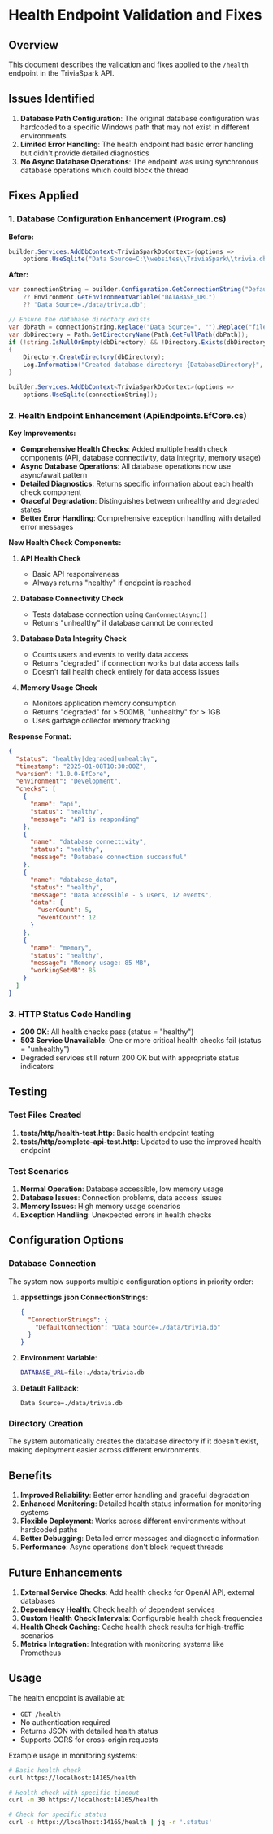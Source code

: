 # Health Endpoint Validation and Fixes

## Overview

This document describes the validation and fixes applied to the `/health` endpoint in the TriviaSpark API.

## Issues Identified

1. **Database Path Configuration**: The original database configuration was hardcoded to a specific Windows path that may not exist in different environments
2. **Limited Error Handling**: The health endpoint had basic error handling but didn't provide detailed diagnostics
3. **No Async Database Operations**: The endpoint was using synchronous database operations which could block the thread

## Fixes Applied

### 1. Database Configuration Enhancement (Program.cs)

**Before:**
```csharp
builder.Services.AddDbContext<TriviaSparkDbContext>(options =>
    options.UseSqlite("Data Source=C:\\websites\\TriviaSpark\\trivia.db"));
```

**After:**
```csharp
var connectionString = builder.Configuration.GetConnectionString("DefaultConnection") 
    ?? Environment.GetEnvironmentVariable("DATABASE_URL") 
    ?? "Data Source=./data/trivia.db";

// Ensure the database directory exists
var dbPath = connectionString.Replace("Data Source=", "").Replace("file:", "");
var dbDirectory = Path.GetDirectoryName(Path.GetFullPath(dbPath));
if (!string.IsNullOrEmpty(dbDirectory) && !Directory.Exists(dbDirectory))
{
    Directory.CreateDirectory(dbDirectory);
    Log.Information("Created database directory: {DatabaseDirectory}", dbDirectory);
}

builder.Services.AddDbContext<TriviaSparkDbContext>(options =>
    options.UseSqlite(connectionString));
```

### 2. Health Endpoint Enhancement (ApiEndpoints.EfCore.cs)

**Key Improvements:**
- **Comprehensive Health Checks**: Added multiple health check components (API, database connectivity, data integrity, memory usage)
- **Async Database Operations**: All database operations now use async/await pattern
- **Detailed Diagnostics**: Returns specific information about each health check component
- **Graceful Degradation**: Distinguishes between unhealthy and degraded states
- **Better Error Handling**: Comprehensive exception handling with detailed error messages

**New Health Check Components:**

1. **API Health Check**
   - Basic API responsiveness
   - Always returns "healthy" if endpoint is reached

2. **Database Connectivity Check**
   - Tests database connection using `CanConnectAsync()`
   - Returns "unhealthy" if database cannot be connected

3. **Database Data Integrity Check**
   - Counts users and events to verify data access
   - Returns "degraded" if connection works but data access fails
   - Doesn't fail health check entirely for data access issues

4. **Memory Usage Check**
   - Monitors application memory consumption
   - Returns "degraded" for > 500MB, "unhealthy" for > 1GB
   - Uses garbage collector memory tracking

**Response Format:**
```json
{
  "status": "healthy|degraded|unhealthy",
  "timestamp": "2025-01-08T10:30:00Z",
  "version": "1.0.0-EfCore",
  "environment": "Development",
  "checks": [
    {
      "name": "api",
      "status": "healthy",
      "message": "API is responding"
    },
    {
      "name": "database_connectivity",
      "status": "healthy",
      "message": "Database connection successful"
    },
    {
      "name": "database_data",
      "status": "healthy",
      "message": "Data accessible - 5 users, 12 events",
      "data": {
        "userCount": 5,
        "eventCount": 12
      }
    },
    {
      "name": "memory",
      "status": "healthy",
      "message": "Memory usage: 85 MB",
      "workingSetMB": 85
    }
  ]
}
```

### 3. HTTP Status Code Handling

- **200 OK**: All health checks pass (status = "healthy")
- **503 Service Unavailable**: One or more critical health checks fail (status = "unhealthy")
- Degraded services still return 200 OK but with appropriate status indicators

## Testing

### Test Files Created

1. **tests/http/health-test.http**: Basic health endpoint testing
2. **tests/http/complete-api-test.http**: Updated to use the improved health endpoint

### Test Scenarios

1. **Normal Operation**: Database accessible, low memory usage
2. **Database Issues**: Connection problems, data access issues
3. **Memory Issues**: High memory usage scenarios
4. **Exception Handling**: Unexpected errors in health checks

## Configuration Options

### Database Connection

The system now supports multiple configuration options in priority order:

1. **appsettings.json ConnectionStrings**:
   ```json
   {
     "ConnectionStrings": {
       "DefaultConnection": "Data Source=./data/trivia.db"
     }
   }
   ```

2. **Environment Variable**:
   ```bash
   DATABASE_URL=file:./data/trivia.db
   ```

3. **Default Fallback**:
   ```
   Data Source=./data/trivia.db
   ```

### Directory Creation

The system automatically creates the database directory if it doesn't exist, making deployment easier across different environments.

## Benefits

1. **Improved Reliability**: Better error handling and graceful degradation
2. **Enhanced Monitoring**: Detailed health status information for monitoring systems
3. **Flexible Deployment**: Works across different environments without hardcoded paths
4. **Better Debugging**: Detailed error messages and diagnostic information
5. **Performance**: Async operations don't block request threads

## Future Enhancements

1. **External Service Checks**: Add health checks for OpenAI API, external databases
2. **Dependency Health**: Check health of dependent services
3. **Custom Health Check Intervals**: Configurable health check frequencies
4. **Health Check Caching**: Cache health check results for high-traffic scenarios
5. **Metrics Integration**: Integration with monitoring systems like Prometheus

## Usage

The health endpoint is available at:
- `GET /health`
- No authentication required
- Returns JSON with detailed health status
- Supports CORS for cross-origin requests

Example usage in monitoring systems:
```bash
# Basic health check
curl https://localhost:14165/health

# Health check with specific timeout
curl -m 30 https://localhost:14165/health

# Check for specific status
curl -s https://localhost:14165/health | jq -r '.status'
```